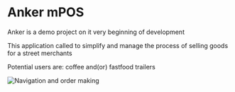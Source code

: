 # Anker mPOS

Anker is a demo project on it very beginning of development

This application called to simplify and manage the process of selling goods for a street merchants

Potential users are: coffee and(or) fastfood trailers

![Navigation and order making](gifs/ezgif.com-making-order.gif.gif)
